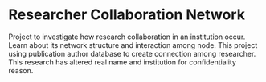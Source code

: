 # Researcher Collaboration Network

Project to investigate how research collaboration in an institution occur. Learn about its network structure and interaction among node. This project using publication author database to create connection among researcher. This research has altered real name and institution for confidentiality reason.
